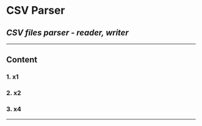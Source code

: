 # CSV Parser

## *CSV files parser - reader, writer*

---

## **Content**

### 1. x1

### 2. x2

### 3. x4

---
